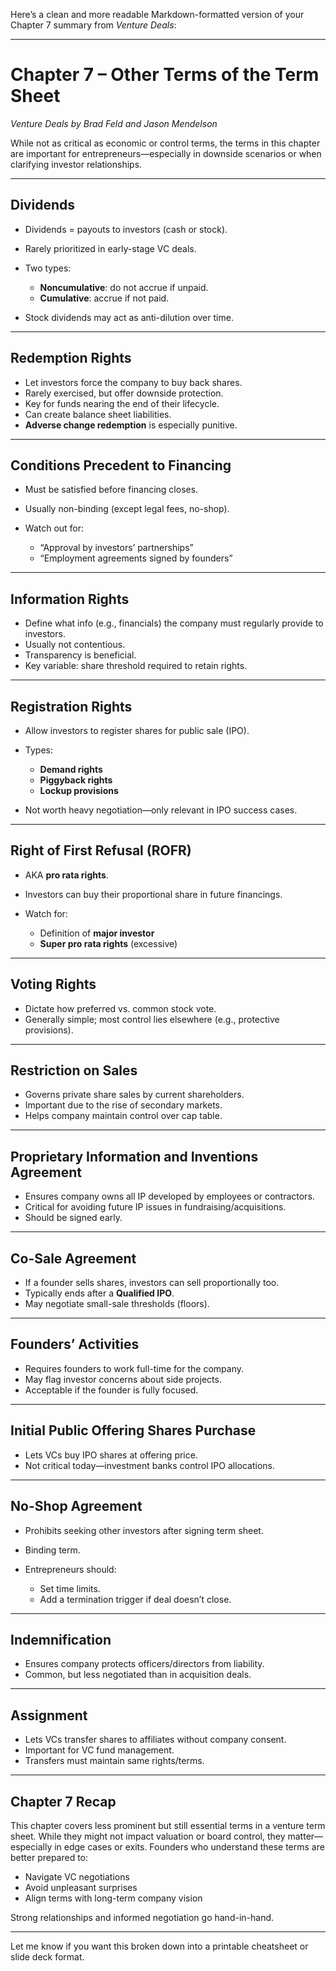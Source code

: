 Here’s a clean and more readable Markdown-formatted version of your Chapter 7 summary from *Venture Deals*:

---

# **Chapter 7 – Other Terms of the Term Sheet**

*Venture Deals by Brad Feld and Jason Mendelson*

While not as critical as economic or control terms, the terms in this chapter are important for entrepreneurs—especially in downside scenarios or when clarifying investor relationships.

---

## **Dividends**

* Dividends = payouts to investors (cash or stock).
* Rarely prioritized in early-stage VC deals.
* Two types:

  * **Noncumulative**: do not accrue if unpaid.
  * **Cumulative**: accrue if not paid.
* Stock dividends may act as anti-dilution over time.

---

## **Redemption Rights**

* Let investors force the company to buy back shares.
* Rarely exercised, but offer downside protection.
* Key for funds nearing the end of their lifecycle.
* Can create balance sheet liabilities.
* **Adverse change redemption** is especially punitive.

---

## **Conditions Precedent to Financing**

* Must be satisfied before financing closes.
* Usually non-binding (except legal fees, no-shop).
* Watch out for:

  * “Approval by investors’ partnerships”
  * “Employment agreements signed by founders”

---

## **Information Rights**

* Define what info (e.g., financials) the company must regularly provide to investors.
* Usually not contentious.
* Transparency is beneficial.
* Key variable: share threshold required to retain rights.

---

## **Registration Rights**

* Allow investors to register shares for public sale (IPO).
* Types:

  * **Demand rights**
  * **Piggyback rights**
  * **Lockup provisions**
* Not worth heavy negotiation—only relevant in IPO success cases.

---

## **Right of First Refusal (ROFR)**

* AKA **pro rata rights**.
* Investors can buy their proportional share in future financings.
* Watch for:

  * Definition of **major investor**
  * **Super pro rata rights** (excessive)

---

## **Voting Rights**

* Dictate how preferred vs. common stock vote.
* Generally simple; most control lies elsewhere (e.g., protective provisions).

---

## **Restriction on Sales**

* Governs private share sales by current shareholders.
* Important due to the rise of secondary markets.
* Helps company maintain control over cap table.

---

## **Proprietary Information and Inventions Agreement**

* Ensures company owns all IP developed by employees or contractors.
* Critical for avoiding future IP issues in fundraising/acquisitions.
* Should be signed early.

---

## **Co-Sale Agreement**

* If a founder sells shares, investors can sell proportionally too.
* Typically ends after a **Qualified IPO**.
* May negotiate small-sale thresholds (floors).

---

## **Founders’ Activities**

* Requires founders to work full-time for the company.
* May flag investor concerns about side projects.
* Acceptable if the founder is fully focused.

---

## **Initial Public Offering Shares Purchase**

* Lets VCs buy IPO shares at offering price.
* Not critical today—investment banks control IPO allocations.

---

## **No-Shop Agreement**

* Prohibits seeking other investors after signing term sheet.
* Binding term.
* Entrepreneurs should:

  * Set time limits.
  * Add a termination trigger if deal doesn’t close.

---

## **Indemnification**

* Ensures company protects officers/directors from liability.
* Common, but less negotiated than in acquisition deals.

---

## **Assignment**

* Lets VCs transfer shares to affiliates without company consent.
* Important for VC fund management.
* Transfers must maintain same rights/terms.

---

## **Chapter 7 Recap**

This chapter covers less prominent but still essential terms in a venture term sheet. While they might not impact valuation or board control, they matter—especially in edge cases or exits. Founders who understand these terms are better prepared to:

* Navigate VC negotiations
* Avoid unpleasant surprises
* Align terms with long-term company vision

Strong relationships and informed negotiation go hand-in-hand.

---

Let me know if you want this broken down into a printable cheatsheet or slide deck format.
